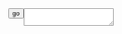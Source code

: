 <textarea onkeypress="evalKey(this, event)" onkeydown="evalKey(this, event)"></textarea>  

<div style="float: left"><button onclick="go()">go</button></div>